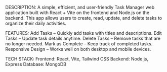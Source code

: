 DESCRIPTION:
A simple, efficient, and user-friendly Task Manager web application built with React + Vite on the frontend and Node.js on the backend. This app allows users to create, read, update, and delete tasks to organize their daily activities.

FEATURES:
Add Tasks – Quickly add tasks with titles and descriptions.
Edit Tasks – Update task details anytime.
Delete Tasks – Remove tasks that are no longer needed.
Mark as Complete – Keep track of completed tasks.
Responsive Design – Works well on both desktop and mobile devices.

TECH STACK:
Frontend: React, Vite, Tailwind CSS
Backend: Node.js, Express
Database: MongoDB
